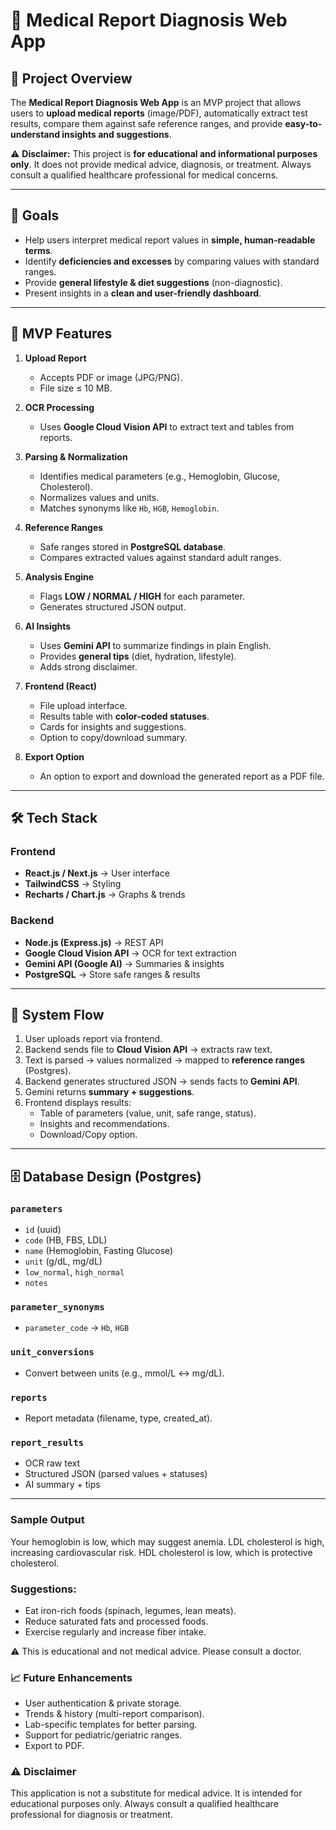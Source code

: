 # 🧾 Medical Report Diagnosis Web App

## 📌 Project Overview
The **Medical Report Diagnosis Web App** is an MVP project that allows users to **upload medical reports** (image/PDF), automatically extract test results, compare them against safe reference ranges, and provide **easy-to-understand insights and suggestions**.  

⚠️ **Disclaimer:** This project is **for educational and informational purposes only**. It does not provide medical advice, diagnosis, or treatment. Always consult a qualified healthcare professional for medical concerns.  

---

## 🎯 Goals
- Help users interpret medical report values in **simple, human-readable terms**.  
- Identify **deficiencies and excesses** by comparing values with standard ranges.  
- Provide **general lifestyle & diet suggestions** (non-diagnostic).  
- Present insights in a **clean and user-friendly dashboard**.  

---

## 🚀 MVP Features
1. **Upload Report**
   - Accepts PDF or image (JPG/PNG).  
   - File size ≤ 10 MB.  

2. **OCR Processing**
   - Uses **Google Cloud Vision API** to extract text and tables from reports.  

3. **Parsing & Normalization**
   - Identifies medical parameters (e.g., Hemoglobin, Glucose, Cholesterol).  
   - Normalizes values and units.  
   - Matches synonyms like `Hb`, `HGB`, `Hemoglobin`.  

4. **Reference Ranges**
   - Safe ranges stored in **PostgreSQL database**.  
   - Compares extracted values against standard adult ranges.  

5. **Analysis Engine**
   - Flags **LOW / NORMAL / HIGH** for each parameter.  
   - Generates structured JSON output.  

6. **AI Insights**
   - Uses **Gemini API** to summarize findings in plain English.  
   - Provides **general tips** (diet, hydration, lifestyle).  
   - Adds strong disclaimer.  

7. **Frontend (React)**
   - File upload interface.  
   - Results table with **color-coded statuses**.  
   - Cards for insights and suggestions.  
   - Option to copy/download summary.  

8. **Export Option**
   - An option to export and download the generated report as a PDF file.
---

## 🛠️ Tech Stack

### Frontend
- **React.js / Next.js** → User interface  
- **TailwindCSS** → Styling  
- **Recharts / Chart.js** → Graphs & trends  

### Backend
- **Node.js (Express.js)** → REST API  
- **Google Cloud Vision API** → OCR for text extraction  
- **Gemini API (Google AI)** → Summaries & insights  
- **PostgreSQL** → Store safe ranges & results  

---

## 🔄 System Flow
1. User uploads report via frontend.  
2. Backend sends file to **Cloud Vision API** → extracts raw text.  
3. Text is parsed → values normalized → mapped to **reference ranges** (Postgres).  
4. Backend generates structured JSON → sends facts to **Gemini API**.  
5. Gemini returns **summary + suggestions**.  
6. Frontend displays results:  
   - Table of parameters (value, unit, safe range, status).  
   - Insights and recommendations.  
   - Download/Copy option.  

---

## 🗄️ Database Design (Postgres)
### `parameters`
- `id` (uuid)  
- `code` (HB, FBS, LDL)  
- `name` (Hemoglobin, Fasting Glucose)  
- `unit` (g/dL, mg/dL)  
- `low_normal`, `high_normal`  
- `notes`  

### `parameter_synonyms`
- `parameter_code` → `Hb`, `HGB`  

### `unit_conversions`
- Convert between units (e.g., mmol/L ↔ mg/dL).  

### `reports`
- Report metadata (filename, type, created_at).  

### `report_results`
- OCR raw text  
- Structured JSON (parsed values + statuses)  
- AI summary + tips  

---

### Sample Output
Your hemoglobin is low, which may suggest anemia.
LDL cholesterol is high, increasing cardiovascular risk.
HDL cholesterol is low, which is protective cholesterol.

### Suggestions:
- Eat iron-rich foods (spinach, legumes, lean meats).
- Reduce saturated fats and processed foods.
- Exercise regularly and increase fiber intake.

⚠️ This is educational and not medical advice. Please consult a doctor.

### 📈 Future Enhancements

- User authentication & private storage.
- Trends & history (multi-report comparison).
- Lab-specific templates for better parsing.
- Support for pediatric/geriatric ranges.
- Export to PDF.

### ⚠️ Disclaimer

This application is not a substitute for medical advice.
It is intended for educational purposes only. Always consult a qualified healthcare professional for diagnosis or treatment.